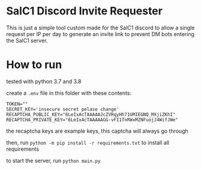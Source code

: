 # SalC1 Discord Invite Requester

This is just a simple tool custom made for the SalC1 discord to allow a single request per IP per day to generate an invite link to prevent DM bots entering the SalC1 server.

# How to run

tested with python 3.7 and 3.8

create a `.env` file in this folder with these contents:
```
TOKEN=""
SECRET_KEY='insecure secret pelase change'
RECAPTCHA_PUBLIC_KEY="6LeIxAcTAAAAAJcZVRqyHh71UMIEGNQ_MXjiZKhI"
RECAPTCHA_PRIVATE_KEY="6LeIxAcTAAAAAGG-vFI1TnRWxMZNFuojJ4WifJWe"
```

the recaptcha keys are example keys, this captcha will always go through

then, run `python -m pip install -r requirements.txt` to install all requirements

to start the server, run `python main.py`